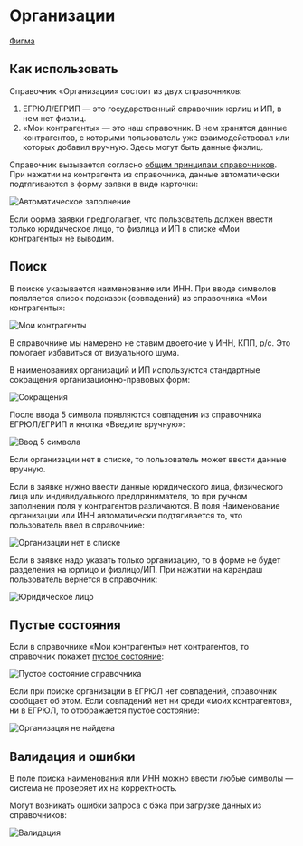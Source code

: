 # Организации

[Фигма](https://www.figma.com/design/vcJnk1pjqywou7To3O52Rq/%D0%A1%D0%BF%D1%80%D0%B0%D0%B2%D0%BE%D1%87%D0%BD%D0%B8%D0%BA%D0%B8?node-id=1181-10598&t=uP4YBhjKwKHJyovE-1)

## Как использовать

Справочник «Организации» состоит из двух справочников:

1. ЕГРЮЛ/ЕГРИП — это государственный справочник юрлиц и ИП, в нем нет физлиц.
2. «Мои контрагенты» — это наш справочник. В нем хранятся данные контрагентов, с которыми пользователь уже взаимодействовал или которых добавил вручную. Здесь могут быть данные физлиц.

Справочник вызывается согласно [общим принципам справочников](/patterns/classified/). При нажатии на контрагента из справочника, данные автоматически подтягиваются в форму заявки в виде карточки:

![Автоматическое заполнение](./how-to-use-automatically.png)

Если форма заявки предполагает, что пользователь должен ввести только юридическое лицо, то физлица и ИП в списке «Мои контрагенты» не выводим.

## Поиск

В поиске указывается наименование или ИНН. При вводе символов появляется список подсказок (совпадений) из справочника «Мои контрагенты»:

![Мои контрагенты](./list-my.png)

В справочнике мы намерено не ставим двоеточие у ИНН, КПП, р/с. Это помогает избавиться от визуального шума.

В наименованиях организаций и ИП используются стандартные сокращения организационно-правовых форм:

![Сокращения](./good-bad.png)

После ввода 5 символа появляются совпадения из справочника ЕГРЮЛ/ЕГРИП и кнопка «Введите вручную»:

![Ввод 5 символа](./list-EGRUL.png)

Если организации нет в списке, то пользователь может ввести данные вручную.

Если в заявке нужно ввести данные юридического лица, физического лица или индивидуального предпринимателя, то при ручном заполнении поля у контрагентов различаются. В поля Наименование организации или ИНН автоматически подтягивается то, что пользователь ввел в справочнике:

![Организации нет в списке](./list-manually.png)

Если в заявке надо указать только организацию, то в форме не будет разделения на юрлицо и физлицо/ИП. При нажатии на карандаш пользователь вернется в справочник:

![Юридическое лицо](./how-to-use-organization.png)

## Пустые состояния

Если в справочнике «Мои контрагенты» нет контрагентов, то справочник покажет [пустое состояние](/patterns/empty-state/):

![Пустое состояние справочника](./how-to-use-empty.png)

Если при поиске организации в ЕГРЮЛ нет совпадений, справочник сообщает об этом. Если совпадений нет ни среди «моих контрагентов», ни в ЕГРЮЛ, то отображается пустое состояние:

![Организация не найдена](./not-found.png)

## Валидация и ошибки

В поле поиска наименования или ИНН можно ввести любые символы — система не проверяет их на корректность.

Могут возникать ошибки запроса с бэка при загрузке данных из справочников:

![Валидация](./validation.png)
